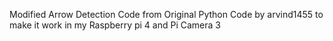 Modified Arrow Detection Code from Original Python Code by arvind1455 to make it work in my Raspberry pi 4 and Pi Camera 3

